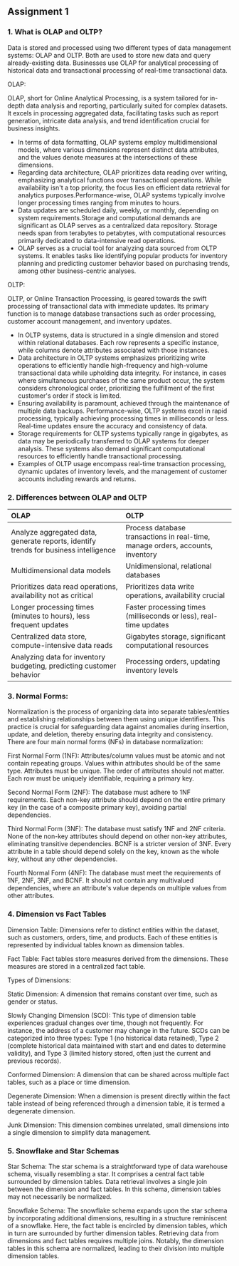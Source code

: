 ## Assignment 1

### 1. What is OLAP and OLTP?

Data is stored and processed using two different types of data management systems: OLAP and OLTP. Both are used to store new data and query already-existing data. 
Businesses use OLAP for analytical processing of historical data and transactional processing of real-time transactional data. 

OLAP:

OLAP, short for Online Analytical Processing, is a system tailored for in-depth data analysis and reporting, particularly suited for complex datasets. It excels in processing aggregated data, facilitating tasks such as report generation, intricate data analysis, and trend identification crucial for business insights.
- In terms of data formatting, OLAP systems employ multidimensional models, where various dimensions represent distinct data attributes, and the values denote measures at the intersections of these dimensions.
- Regarding data architecture, OLAP prioritizes data reading over writing, emphasizing analytical functions over transactional operations. While availability isn't a top priority, the focus lies on efficient data retrieval for analytics purposes.Performance-wise, OLAP systems typically involve longer processing times ranging from minutes to hours.
-  Data updates are scheduled daily, weekly, or monthly, depending on system requirements.Storage and computational demands are significant as OLAP serves as a centralized data repository. Storage needs span from terabytes to petabytes, with computational resources primarily dedicated to data-intensive read operations.
-  OLAP serves as a crucial tool for analyzing data sourced from OLTP systems. It enables tasks like identifying popular products for inventory planning and predicting customer behavior based on purchasing trends, among other business-centric analyses.


OLTP:

OLTP, or Online Transaction Processing, is geared towards the swift processing of transactional data with immediate updates. Its primary function is to manage database transactions such as order processing, customer account management, and inventory updates.
- In OLTP systems, data is structured in a single dimension and stored within relational databases. Each row represents a specific instance, while columns denote attributes associated with those instances.
- Data architecture in OLTP systems emphasizes prioritizing write operations to efficiently handle high-frequency and high-volume transactional data while upholding data integrity. For instance, in cases where simultaneous purchases of the same product occur, the system considers chronological order, prioritizing the fulfillment of the first customer's order if stock is limited.
- Ensuring availability is paramount, achieved through the maintenance of multiple data backups. Performance-wise, OLTP systems excel in rapid processing, typically achieving processing times in milliseconds or less. Real-time updates ensure the accuracy and consistency of data.
-  Storage requirements for OLTP systems typically range in gigabytes, as data may be periodically transferred to OLAP systems for deeper analysis. These systems also demand significant computational resources to efficiently handle transactional processing.
- Examples of OLTP usage encompass real-time transaction processing, dynamic updates of inventory levels, and the management of customer accounts including rewards and returns.

### 2. Differences between OLAP and OLTP

|OLAP|OLTP|
|:---|:---|
|Analyze aggregated data, generate reports, identify trends for business intelligence|Process database transactions in real-time, manage orders, accounts, inventory|
|Multidimensional data models|Unidimensional, relational databases|
|Prioritizes data read operations, availability not as critical|Prioritizes data write operations, availability crucial|
|Longer processing times (minutes to hours), less frequent updates|Faster processing times (milliseconds or less), real-time updates|
|Centralized data store, compute-intensive data reads	|Gigabytes storage, significant computational resources|
|Analyzing data for inventory budgeting, predicting customer behavior|Processing orders, updating inventory levels|

### 3. Normal Forms:

Normalization is the process of organizing data into separate tables/entities and establishing relationships between them using unique identifiers. This practice is crucial for safeguarding data against anomalies during insertion, update, and deletion, thereby ensuring data integrity and consistency. There are four main normal forms (NFs) in database normalization:

First Normal Form (1NF):
Attributes/column values must be atomic and not contain repeating groups.
Values within attributes should be of the same type.
Attributes must be unique.
The order of attributes should not matter.
Each row must be uniquely identifiable, requiring a primary key.

Second Normal Form (2NF):
The database must adhere to 1NF requirements.
Each non-key attribute should depend on the entire primary key (in the case of a composite primary key), avoiding partial dependencies.

Third Normal Form (3NF):
The database must satisfy 1NF and 2NF criteria.
None of the non-key attributes should depend on other non-key attributes, eliminating transitive dependencies.
BCNF is a stricter version of 3NF.
Every attribute in a table should depend solely on the key, known as the whole key, without any other dependencies.

Fourth Normal Form (4NF):
The database must meet the requirements of 1NF, 2NF, 3NF, and BCNF.
It should not contain any multivalued dependencies, where an attribute's value depends on multiple values from other attributes.


### 4. Dimension vs Fact Tables

Dimension Table:
Dimensions refer to distinct entities within the dataset, such as customers, orders, time, and products. Each of these entities is represented by individual tables known as dimension tables.

Fact Table:
Fact tables store measures derived from the dimensions. These measures are stored in a centralized fact table.

Types of Dimensions:

Static Dimension:
A dimension that remains constant over time, such as gender or status.

Slowly Changing Dimension (SCD):
This type of dimension table experiences gradual changes over time, though not frequently. For instance, the address of a customer may change in the future. SCDs can be categorized into three types: Type 1 (no historical data retained), Type 2 (complete historical data maintained with start and end dates to determine validity), and Type 3 (limited history stored, often just the current and previous records).

Conformed Dimension:
A dimension that can be shared across multiple fact tables, such as a place or time dimension.

Degenerate Dimension:
When a dimension is present directly within the fact table instead of being referenced through a dimension table, it is termed a degenerate dimension.

Junk Dimension:
This dimension combines unrelated, small dimensions into a single dimension to simplify data management.



### 5. Snowflake and Star Schemas

Star Schema:
The star schema is a straightforward type of data warehouse schema, visually resembling a star. It comprises a central fact table surrounded by dimension tables. Data retrieval involves a single join between the dimension and fact tables. In this schema, dimension tables may not necessarily be normalized.

Snowflake Schema:
The snowflake schema expands upon the star schema by incorporating additional dimensions, resulting in a structure reminiscent of a snowflake. Here, the fact table is encircled by dimension tables, which in turn are surrounded by further dimension tables. Retrieving data from dimensions and fact tables requires multiple joins. Notably, the dimension tables in this schema are normalized, leading to their division into multiple dimension tables.



